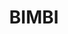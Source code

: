 ---
lastmod: '2025-04-06T06:05:20+00:00'
latitude: -33.902869
layout: suburb
longitude: 148.054607
postcode: '2810'
state: NSW
title: BIMBI
url: /nsw/bimbi/
---